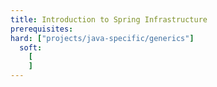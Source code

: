 ```yaml
---
title: Introduction to Spring Infrastructure
prerequisites:
hard: ["projects/java-specific/generics"]
  soft:
    [ 
    ]
---
```

